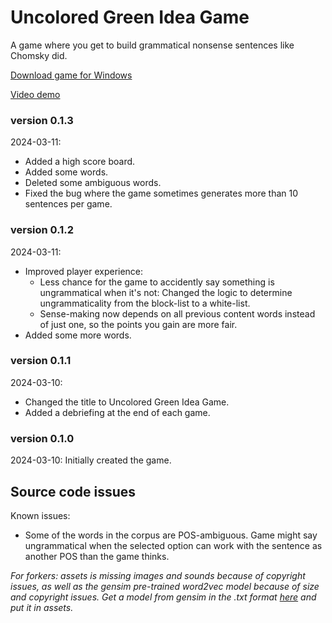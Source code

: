 # Uncolored Green Idea Game
A game where you get to build grammatical nonsense sentences like Chomsky did.

[Download game for Windows](https://drive.google.com/file/d/1EBuJQcmogfXuBO1a9Oq5UgpxvvKG98_W/view?usp=drive_link)

[Video demo](https://youtu.be/_x3nDgyR4fc)

### version 0.1.3

2024-03-11:
- Added a high score board.
- Added some words.
- Deleted some ambiguous words.
- Fixed the bug where the game sometimes generates more than 10 sentences per game. 

### version 0.1.2

2024-03-11:
- Improved player experience: 
    - Less chance for the game to accidently say something is ungrammatical when it's not: Changed the logic to determine ungrammaticality from the block-list to a white-list. 
    - Sense-making now depends on all previous content words instead of just one, so the points you gain are more fair. 
- Added some more words.

### version 0.1.1

2024-03-10:
- Changed the title to Uncolored Green Idea Game.
- Added a debriefing at the end of each game.

### version 0.1.0

2024-03-10: Initially created the game.

## Source code issues

Known issues: 
- Some of the words in the corpus are POS-ambiguous. Game might say ungrammatical when the selected option can work with the sentence as another POS than the game thinks. 

*For forkers: assets is missing images and sounds because of copyright issues, as well as the gensim pre-trained word2vec model because of size and copyright issues. Get a model from gensim in the .txt format [here](https://github.com/piskvorky/gensim-data) and put it in assets.*